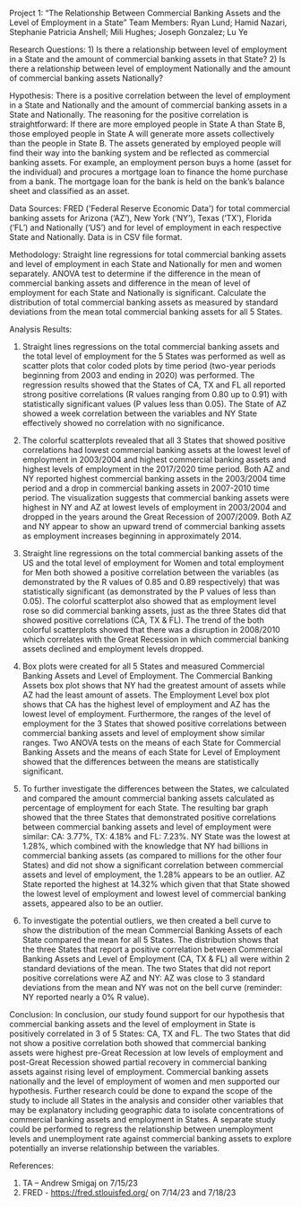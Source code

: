 Project 1: “The Relationship Between Commercial Banking Assets and the Level of Employment in a State”
Team Members: Ryan Lund; Hamid Nazari, Stephanie Patricia Anshell; Mili Hughes; Joseph Gonzalez; Lu Ye

Research Questions: 1) Is there a relationship between level of employment in a State and the amount of commercial banking assets in that State? 2) Is there a relationship between level of employment Nationally and the amount of commercial banking assets Nationally?

Hypothesis: There is a positive correlation between the level of employment in a State and Nationally and the amount of commercial banking assets in a State and Nationally. The reasoning for the positive correlation is straightforward: If there are more employed people in State A than State B, those employed people in State A will generate more assets collectively than the people in State B. The assets generated by employed people will find their way into the banking system and be reflected as commercial banking assets. For example, an employment person buys a home (asset for the individual) and procures a mortgage loan to finance the home purchase from a bank. The mortgage loan for the bank is held on the bank’s balance sheet and classified as an asset.

Data Sources: FRED ('Federal Reserve Economic Data') for total commercial banking assets for Arizona (‘AZ’), New York (‘NY’), Texas (‘TX’), Florida (‘FL’) and Nationally (‘US’) and for level of employment in each respective State and Nationally. Data is in CSV file format.

Methodology: Straight line regressions for total commercial banking assets and level of employment in each State and Nationally for men and women separately. ANOVA test to determine if the difference in the mean of commercial banking assets and difference in the mean of level of employment for each State and Nationally is significant. Calculate the distribution of total commercial banking assets as measured by standard deviations from the mean total commercial banking assets for all 5 States.

Analysis Results: 
1) Straight lines regressions on the total commercial banking assets and the total level of employment for the 5 States was performed as well as scatter plots that color coded plots by time period (two-year periods beginning from 2003 and ending in 2020) was performed. The regression results showed that the States of CA, TX and FL all reported strong positive correlations (R values ranging from 0.80 up to 0.91) with statistically significant values (P values less than 0.05). The State of AZ showed a week correlation between the variables and NY State effectively showed no correlation with no significance.
   
2) The colorful scatterplots revealed that all 3 States that showed positive correlations had lowest commercial banking assets at the lowest level of employment in 2003/2004 and highest commercial banking assets and highest levels of employment in the 2017/2020 time period. Both AZ and NY reported highest commercial banking assets in the 2003/2004 time period and a drop in commercial banking assets in 2007-2010 time period. The visualization suggests that commercial banking assets were highest in NY and AZ at lowest levels of employment in 2003/2004 and dropped in the years around the Great Recession of 2007/2009. Both AZ and NY appear to show an upward trend of commercial banking assets as employment increases beginning in approximately 2014.
   
3) Straight line regressions on the total commercial banking assets of the US and the total level of employment for Women and total employment for Men both showed a positive correlation between the variables (as demonstrated by the R values of 0.85 and 0.89 respectively) that was statistically significant (as demonstrated by the P values of less than 0.05). The colorful scatterplot also showed that as employment level rose so did commercial banking assets, just as the three States did that showed positive correlations (CA, TX & FL). The trend of the both colorful scatterplots showed that there was a disruption in 2008/2010 which correlates with the Great Recession in which commercial banking assets declined and employment levels dropped.
   
4) Box plots were created for all 5 States and measured Commercial Banking Assets and Level of Employment. The Commercial Banking Assets box plot shows that NY had the greatest amount of assets while AZ had the least amount of assets. The Employment Level box plot shows that CA has the highest level of employment and AZ has the lowest level of employment. Furthermore, the ranges of the level of employment for the 3 States that showed positive correlations between commercial banking assets and level of employment show similar ranges. Two ANOVA tests on the means of each State for Commercial Banking Assets and the means of each State for Level of Employment showed that the differences between the means are statistically significant.
   
5) To further investigate the differences between the States, we calculated and compared the amount commercial banking assets calculated as percentage of employment for each State. The resulting bar graph showed that the three States that demonstrated positive correlations between commercial banking assets and level of employment were similar: CA: 3.77%, TX: 4.18% and FL: 7.23%. NY State was the lowest at 1.28%, which combined with the knowledge that NY had billions in commercial banking assets (as compared to millions for the other four States) and did not show a significant correlation between commercial assets and level of employment, the 1.28% appears to be an outlier. AZ State reported the highest at 14.32% which given that that State showed the lowest level of employment and lowest level of commercial banking assets, appeared also to be an outlier.
  
6) To investigate the potential outliers, we then created a bell curve to show the distribution of the mean Commercial Banking Assets of each State compared the mean for all 5 States. The distribution shows that the three States that report a positive correlation between Commercial Banking Assets and Level of Employment (CA, TX & FL) all were within 2 standard deviations of the mean. The two States that did not report positive correlations were AZ and NY: AZ was close to 3 standard deviations from the mean and NY was not on the bell curve (reminder: NY reported nearly a 0% R value).

Conclusion: In conclusion, our study found support for our hypothesis that commercial banking assets and the level of employment in State is positively correlated in 3 of 5 States: CA, TX and FL. The two States that did not show a positive correlation both showed that commercial banking assets were highest pre-Great Recession at low levels of employment and post-Great Recession showed partial recovery in commercial banking assets against rising level of employment. Commercial banking assets nationally and the level of employment of women and men supported our hypothesis. Further research could be done to expand the scope of the study to include all States in the analysis and consider other variables that may be explanatory including geographic data to isolate concentrations of commercial banking assets and employment in States. A separate study could be performed to regress the relationship between unemployment levels and unemployment rate against commercial banking assets to explore potentially an inverse relationship between the variables.

References:
1) TA – Andrew Smigaj on 7/15/23
2) FRED - https://fred.stlouisfed.org/ on 7/14/23 and 7/18/23
